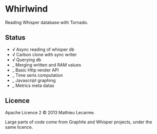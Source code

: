 Whirlwind
=========

Reading Whisper database with Tornado.

Status
------

 * √ Async reading of whisper db
 * √ Carbon clone with sync writer
 * √ Querying db
 * _ Merging written and RAM values
 * _ Basic Http render API
 * _ Time seris computation
 * _ Javascript graphing
 * _ Metrics meta datas

Licence
-------

Apache Licence 2 © 2013 Mathieu Lecarme.

Large parts of code come from Graphite and Whisper projects,
under the same licence.
